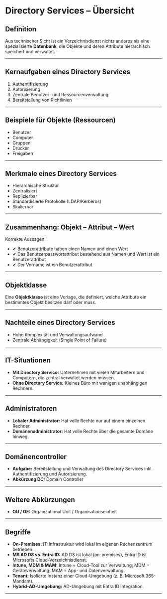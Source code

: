 # Directory Services – Übersicht

## Definition
Aus technischer Sicht ist ein Verzeichnisdienst nichts anderes als eine spezialisierte **Datenbank**, die Objekte und deren Attribute hierarchisch speichert und verwaltet.

---

## Kernaufgaben eines Directory Services
1. Authentifizierung  
2. Autorisierung  
3. Zentrale Benutzer- und Ressourcenverwaltung  
4. Bereitstellung von Richtlinien  

---

## Beispiele für Objekte (Ressourcen)
- Benutzer  
- Computer  
- Gruppen  
- Drucker  
- Freigaben  

---

## Merkmale eines Directory Services
- Hierarchische Struktur  
- Zentralisiert  
- Replizierbar  
- Standardisierte Protokolle (LDAP/Kerberos)  
- Skalierbar  

---

## Zusammenhang: Objekt – Attribut – Wert
Korrekte Aussagen:  
- ✔ Benutzerattribute haben einen Namen und einen Wert  
- ✔ Das Benutzerpasswortattribut bestehend aus Namen und Wert ist ein Benutzerattribut  
- ✔ Der Vorname ist ein Benutzerattribut  

---

## Objektklasse
Eine **Objektklasse** ist eine Vorlage, die definiert, welche Attribute ein bestimmtes Objekt besitzen darf oder muss.

---

## Nachteile eines Directory Services
- Hohe Komplexität und Verwaltungsaufwand  
- Zentrale Abhängigkeit (Single Point of Failure)  

---

## IT-Situationen
- **Mit Directory Service:** Unternehmen mit vielen Mitarbeitern und Computern, die zentral verwaltet werden müssen.  
- **Ohne Directory Service:** Kleines Büro mit wenigen unabhängigen Rechnern.  

---

## Administratoren
- **Lokaler Administrator:** Hat volle Rechte nur auf einem einzelnen Rechner.  
- **Domänenadministrator:** Hat volle Rechte über die gesamte Domäne hinweg.  

---

## Domänencontroller
- **Aufgabe:** Bereitstellung und Verwaltung des Directory Services inkl. Authentifizierung und Autorisierung.  
- **Abkürzung DC:** Domain Controller  

---

## Weitere Abkürzungen
- **OU / OE:** Organizational Unit / Organisationseinheit  

---

## Begriffe
- **On-Premises:** IT-Infrastruktur wird lokal im eigenen Rechenzentrum betrieben.  
- **MS AD DS vs. Entra ID:** AD DS ist lokal (on-premises), Entra ID ist Microsofts Cloud-Verzeichnisdienst.  
- **Intune, MDM & MAM:** Intune = Cloud-Tool zur Verwaltung; MDM = Geräteverwaltung; MAM = App- und Datenverwaltung.  
- **Tenant:** Isolierte Instanz einer Cloud-Umgebung (z. B. Microsoft 365-Mandant).  
- **Hybrid-AD-Umgebung:** AD-Umgebung mit Entra ID Integration.  

---
